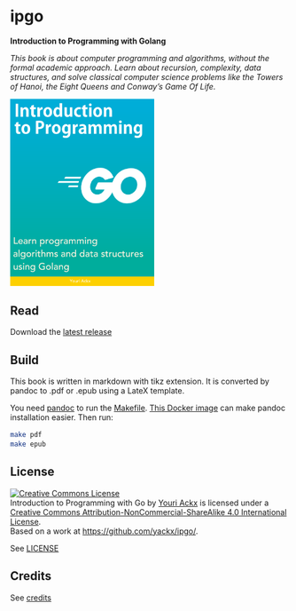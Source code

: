 # ipgo

**Introduction to Programming with Golang**

_This book is about computer programming and algorithms, without the formal
academic approach. Learn about recursion, complexity, data structures, and solve
classical computer science problems like the Towers of Hanoi, the Eight Queens and
Conway’s Game Of Life._

<img src="https://raw.githubusercontent.com/yackx/ipgo/main/content/cover.png" width="260">

## Read

Download the [latest release](https://github.com/yackx/ipgo/releases)

## Build

This book is written in markdown with tikz extension. It is converted by pandoc to .pdf or .epub using a LateX template.

You need [pandoc](https://pandoc.org/) to run the [Makefile](). [This Docker image](https://github.com/yackx/pandoc-docker)  can make pandoc installation easier. Then run:

```bash
make pdf
make epub
```

## License

<a rel="license" href="http://creativecommons.org/licenses/by-nc-sa/4.0/"><img alt="Creative Commons License" style="border-width:0" src="https://i.creativecommons.org/l/by-nc-sa/4.0/88x31.png" /></a><br /><span xmlns:dct="http://purl.org/dc/terms/" href="http://purl.org/dc/dcmitype/Text" property="dct:title" rel="dct:type">Introduction to Programming with Go</span> by <a xmlns:cc="http://creativecommons.org/ns#" href="https://sugoi.be/" property="cc:attributionName" rel="cc:attributionURL">Youri Ackx</a> is licensed under a <a rel="license" href="http://creativecommons.org/licenses/by-nc-sa/4.0/">Creative Commons Attribution-NonCommercial-ShareAlike 4.0 International License</a>.<br />Based on a work at <a xmlns:dct="http://purl.org/dc/terms/" href="https://github.com/yackx/ipgo/" rel="dct:source">https://github.com/yackx/ipgo/</a>.

See [LICENSE]()

## Credits

See [credits](content/appendixes/credits.md)
